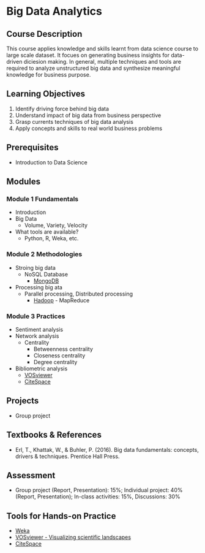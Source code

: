 # Big Data Analytics

## Course Description

This course applies knowledge and skills learnt from data science course to large scale dataset. It focues on generating business insights for data-driven diciesion making. In general, multiple techniques and tools are required to analyze unstructured big data and synthesize meaningful knowledge for business purpose.

## Learning Objectives

1. Identify driving force behind big data
2. Understand impact of big data from business perspective
3. Grasp currents techniques of big data analysis
4. Apply concepts and skills to real world business problems

## Prerequisites

- Introduction to Data Science

## Modules

### Module 1 Fundamentals

- Introduction
- Big Data
  - Volume, Variety, Velocity
- What tools are available?
  - Python, R, Weka, etc.

### Module 2 Methodologies

- Stroing big data
  - NoSQL Database
    - [MongoDB](https://www.mongodb.com/)
- Processing big ata
  - Parallel processing, Distributed processing
    - [Hadoop](https://hadoop.apache.org/) - MapReduce

### Module 3 Practices

- Sentiment analysis
- Network analysis
  - Centrality
    - Betweenness centrality
    - Closeness centrality
    - Degree centrality
- Bibliometric analysis
  - [VOSviewer](https://www.vosviewer.com/)
  - [CiteSpace](http://cluster.cis.drexel.edu/~cchen/citespace/)

## Projects

- Group project

## Textbooks & References

- Erl, T., Khattak, W., & Buhler, P. (2016). Big data fundamentals: concepts, drivers & techniques. Prentice Hall Press.

## Assessment

- Group project (Report, Presentation): 15%; Individual project: 40% (Report, Presentation); In-class activities: 15%, Discussions: 30%

## Tools for Hands-on Practice

- [Weka](https://www.cs.waikato.ac.nz/ml/weka/)
- [VOSviewer - Visualizing scientific landscapes](https://www.vosviewer.com/)
- [CiteSpace](http://cluster.cis.drexel.edu/~cchen/citespace/)